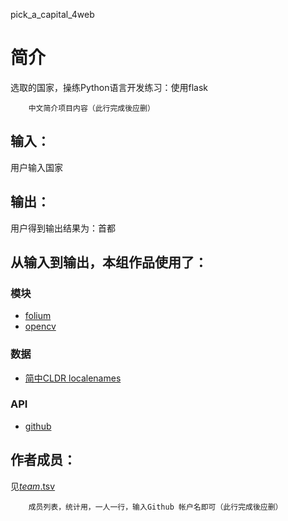 pick_a_capital_4web


		
# 简介 
选取的国家，操练Python语言开发练习：使用flask


		中文简介项目内容（此行完成後应删）

## 输入：
用户输入国家
## 输出：
用户得到输出结果为：首都
## 从输入到输出，本组作品使用了：
### 模块
* [folium](https://github.com/python-visualization/folium)
* [opencv](http://opencv.org/)
### 数据
* [简中CLDR localenames](https://github.com/unicode-cldr/cldr-localenames-modern/blob/master/main/zh-Hans/territories.json)
### API
* [github](https://api.github.com/)

## 作者成员：
见[_team_.tsv](_team_/_team_.tsv)


		成员列表，统计用，一人一行，输入Github 帐户名即可（此行完成後应删）
